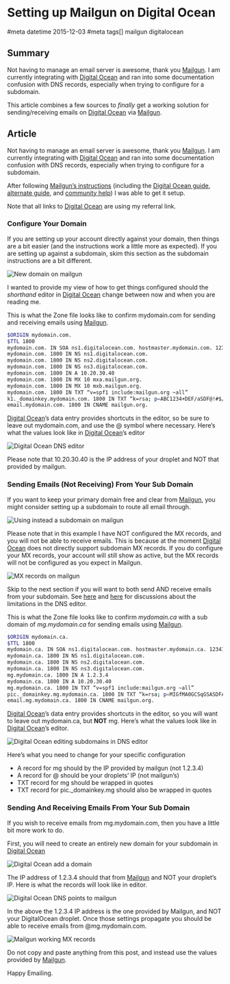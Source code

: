 # Setting up Mailgun on Digital Ocean
#meta datetime 2015-12-03
#meta tags[] mailgun digitalocean

## Summary

Not having to manage an email server is awesome, thank you [Mailgun](https://www.mailgun.com). I am currently integrating with [Digital Ocean](https://m.do.co/c/e450543d2a29) and ran into some documentation confusion with DNS records, especially when trying to configure for a subdomain.

This article combines a few sources to _finally_ get a working
solution for sending/receiving emails on [Digital Ocean](https://m.do.co/c/e450543d2a29)
via [Mailgun](https://www.mailgun.com).

## Article

Not having to manage an email server is awesome, thank you [Mailgun](https://www.mailgun.com). I am currently integrating with [Digital Ocean](https://m.do.co/c/e450543d2a29) and ran into some documentation confusion with DNS records, especially when trying to configure for a subdomain.

After following [Mailgun’s instructions](https://help.mailgun.com/hc/en-us/articles/202052074-How-do-I-verify-my-domain-) (including the [Digital Ocean guide](https://www.digitalocean.com/community/questions/how-to-set-up-a-host-name-in-digitalocean), [alternate guide](https://code.krister.ee/mailgun-digitalocean/), and [community help](https://www.digitalocean.com/community/questions/failed-to-verify-domain-on-mailgun)) I was able to get it setup.

Note that all links to [Digital Ocean](https://m.do.co/c/e450543d2a29) are using my referral link.

### Configure Your Domain

If you are setting up your account directly against your domain, then things are a bit easier (and the instructions work a little more as expected). If you are setting up against a subdomain, skim this section as the subdomain instructions are a bit different.

![New domain on mailgun](mailgun-on-digital-ocean/new_domain_on_mailgun.png)

I wanted to provide my view of how to get things configured should the *shorthand* editor in [Digital Ocean](https://m.do.co/c/e450543d2a29) change between now and when you are reading me.

This is what the Zone file looks like to confirm mydomain.com for sending and receiving emails using [Mailgun](https://www.mailgun.com).

```bash
$ORIGIN mydomain.com.
$TTL 1800
mydomain.com. IN SOA ns1.digitalocean.com. hostmaster.mydomain.com. 123412341234 10800 3600 604800 1800
mydomain.com. 1800 IN NS ns1.digitalocean.com.
mydomain.com. 1800 IN NS ns2.digitalocean.com.
mydomain.com. 1800 IN NS ns3.digitalocean.com.
mydomain.com. 1800 IN A 10.20.30.40
mydomain.com. 1800 IN MX 10 mxa.mailgun.org.
mydomain.com. 1800 IN MX 10 mxb.mailgun.org.
mydomain.com. 1800 IN TXT “v=spf1 include:mailgun.org ~all”
k1._domainkey.mydomain.com. 1800 IN TXT “k=rsa; p=ABC1234+DEF/aSDF@!#$/FWAEF”
email.mydomain.com. 1800 IN CNAME mailgun.org.
```

[Digital Ocean](https://m.do.co/c/e450543d2a29)’s data entry provides shortcuts in the editor, so be sure to leave out mydomain.com, and use the @ symbol where necessary. Here’s what the values look like in [Digital Ocean](https://m.do.co/c/e450543d2a29)’s editor

![Digital Ocean DNS editor](mailgun-on-digital-ocean/do_dns_editor.png)

Please note that 10.20.30.40 is the IP address of your droplet and NOT that provided by mailgun.

### Sending Emails (Not Receiving) From Your Sub Domain

If you want to keep your primary domain free and clear from [Mailgun](https://www.mailgun.com), you might consider setting up a subdomain to route all email through.

![Using instead a subdomain on mailgun](mailgun-on-digital-ocean/subdomain_domain_on_mailgun.png)

Please note that in this example I have NOT configured the MX records, and you will not be able to receive emails. This is because at the moment [Digital Ocean](https://m.do.co/c/e450543d2a29) does not directly support subdomain MX records. If you do configure your MX records, your account will still show as active, but the MX records will not be configured as you expect in Mailgun.

![MX records on mailgun](mailgun-on-digital-ocean/mailgun_mx_records.png)

Skip to the next section if you will want to both send AND receive emails from your subdomain. See [here](https://www.digitalocean.com/community/questions/mx-record-for-subdomains) and [here](https://www.digitalocean.com/community/questions/sub-domains-with-mx-records-for-mailgun) for discussions about the limitations in the DNS editor.

This is what the Zone file looks like to confirm *mydomain.ca* with a sub domain of *mg.mydomain.ca* for sending emails using [Mailgun](https://www.mailgun.com).

```bash
$ORIGIN mydomain.ca.
$TTL 1800
mydomain.ca. IN SOA ns1.digitalocean.com. hostmaster.mydomain.ca. 123412341234 10800 3600 604800 1800
mydomain.ca. 1800 IN NS ns1.digitalocean.com.
mydomain.ca. 1800 IN NS ns2.digitalocean.com.
mydomain.ca. 1800 IN NS ns3.digitalocean.com.
mg.mydomain.ca. 1800 IN A 1.2.3.4
mydomain.ca. 1800 IN A 10.20.30.40
mg.mydomain.ca. 1800 IN TXT “v=spf1 include:mailgun.org ~all”
pic._domainkey.mg.mydomain.ca. 1800 IN TXT “k=rsa; p=MIGfMA0GCSqGSASDFASDFASDFBiQKBgQC+v78XOweoD+JGrE8STwHLQaxX310gDHAgK2IaJ/TEGZ4GS5xr/sb/AxX+crzEkMDp9e58PASDFASDFASDFASDFASDFQ9r4I/ni3LDC+ORkBzzmy3syU7UKCN3fRKPba4d8fvIE/GvqTGnuJuwDeLZ8lJfIfwIDAQAB”
email.mg.mydomain.ca. 1800 IN CNAME mailgun.org.
```

[Digital Ocean](https://m.do.co/c/e450543d2a29)’s data entry provides shortcuts in the editor, so you will want to leave out mydomain.ca, but **NOT** mg. Here’s what the values look like in [Digital Ocean](https://m.do.co/c/e450543d2a29)’s editor.

![Digital Ocean editing subdomains in DNS editor](mailgun-on-digital-ocean/do_dns_subdomain_editor.png)

Here’s what you need to change for your specific configuration

* A record for mg should by the IP provided by mailgun (not 1.2.3.4)
* A record for @ should be your droplets’ IP (not mailgun’s)
* TXT record for mg should be wrapped in quotes
* TXT record for pic.\_domainkey.mg should also be wrapped in quotes

### Sending And Receiving Emails From Your Sub Domain

If you wish to receive emails from mg.mydomain.com, then you have a little bit more work to do.

First, you will need to create an entirely new domain for your subdomain in [Digital Ocean](https://m.do.co/c/e450543d2a29)

![Digital Ocean add a domain](mailgun-on-digital-ocean/do_add_a_domain.png)

The IP address of 1.2.3.4 should that from [Mailgun](https://www.mailgun.com) and NOT your droplet’s IP. Here is what the records will look like in editor.

![Digital Ocean DNS points to mailgun](mailgun-on-digital-ocean/do_dns_to_mailgun.png)

In the above the 1.2.3.4 IP address is the one provided by Mailgun, and NOT your DigitalOcean droplet. Once those settings propagate you should be able to receive emails from @mg.mydomain.com.

![Mailgun working MX records](mailgun-on-digital-ocean/mailgun_working_mx_records.png)

Do not copy and paste anything from this post, and instead use the values provided by [Mailgun](https://www.mailgun.com).

Happy Emailing.